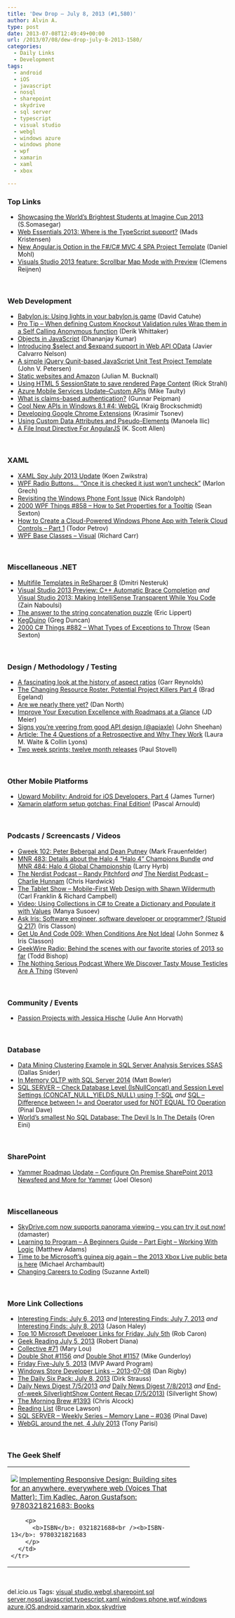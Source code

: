 ```yaml
---
title: 'Dew Drop – July 8, 2013 (#1,580)'
author: Alvin A.
type: post
date: 2013-07-08T12:49:49+00:00
url: /2013/07/08/dew-drop-july-8-2013-1580/
categories:
  - Daily Links
  - Development
tags:
  - android
  - iOS
  - javascript
  - nosql
  - sharepoint
  - skydrive
  - sql server
  - typescript
  - visual studio
  - webgl
  - windows azure
  - windows phone
  - wpf
  - xamarin
  - xaml
  - xbox

---
```

### <a name="top"></a>Top Links

  * <a href="http://blogs.msdn.com/b/somasegar/archive/2013/07/05/showcasing-the-world-s-brightest-students-at-imagine-cup-2013.aspx" target="_blank">Showcasing the World’s Brightest Students at Imagine Cup 2013</a> (S.Somasegar)
  * <a href="http://feedproxy.google.com/~r/netSlave/~3/fy16JE8jHaU/post.aspx" target="_blank">Web Essentials 2013: Where is the TypeScript support?</a> (Mads Kristensen)
  * <a href="http://feedproxy.google.com/~r/BloggemDano/~3/UKFl19GTpKw/new-angularjs-option-in-fc-mvc-4-spa.html" target="_blank">New Angular.js Option in the F#/C# MVC 4 SPA Project Template</a> (Daniel Mohl)
  * <a href="http://feedproxy.google.com/~r/clemensreijnen/qzrF/~3/o49ROzviSa8/post.aspx" target="_blank">Visuals Studio 2013 feature: Scrollbar Map Mode with Preview</a> (Clemens Reijnen)

&#160;

### <a name="web"></a>Web Development

  * <a href="http://blogs.msdn.com/b/eternalcoding/archive/2013/07/08/babylon-js-using-lights-in-your-babylon-js-game.aspx" target="_blank">Babylon.js: Using lights in your babylon.js game</a> (David Catuhe)
  * <a href="http://feedproxy.google.com/~r/Devlicious/~3/EEiNOzNFs_U/pro-tip-when-defining-custom-knockout-validation-rules-wrap-them-in-a-self-calling-anonymous-function.aspx" target="_blank">Pro Tip – When defining Custom Knockout Validation rules Wrap them in a Self Calling Anonymous function</a> (Derik Whittaker)
  * <a href="http://debugmode.net/2013/07/08/objects-in-javascript/" target="_blank">Objects in JavaScript</a> (Dhananjay Kumar)
  * <a href="http://blogs.msdn.com/b/webdev/archive/2013/07/05/introducing-select-and-expand-support-in-web-api-odata.aspx" target="_blank">Introducing $select and $expand support in Web API OData</a> (Javier Calvarro Nelson)
  * <a href="http://feedproxy.google.com/~r/CodeBetter/~3/J5gA2s73tf8/" target="_blank">A simple jQuery Qunit-based JavaScript Unit Test Project Template</a> (John V. Petersen)
  * <a href="http://blog.boyet.com/blog/blog/static-websites-and-amazon/" target="_blank">Static websites and Amazon</a> (Julian M. Bucknall)
  * <a href="http://feedproxy.google.com/~r/RickStrahl/~3/YZ2mYqFKSkg/Using-HTML-5-SessionState-to-save-rendered-Page-Content" target="_blank">Using HTML 5 SessionState to save rendered Page Content</a> (Rick Strahl)
  * <a href="http://feedproxy.google.com/~r/mtaulty/~3/9D_ld3ePQTo/azure-mobile-services-update-custom-apis.aspx" target="_blank">Azure Mobile Services Update–Custom APIs</a> (Mike Taulty)
  * <a href="http://feedproxy.google.com/~r/gunnarpeipman/~3/OwcOZMdk-3g/" target="_blank">What is claims-based authentication?</a> (Gunnar Peipman)
  * <a href="http://kraigbrockschmidt.com/blog/?p=970" target="_blank">Cool New APIs in Windows 8.1 #4: WebGL</a> (Kraig Brockschmidt)
  * <a href="http://feedproxy.google.com/~r/nettuts/~3/enrfNwr_D5c/" target="_blank">Developing Google Chrome Extensions</a> (Krasimir Tsonev)
  * <a href="http://feedproxy.google.com/~r/tympanus/~3/HCKQ9-6nPcU/" target="_blank">Using Custom Data Attributes and Pseudo-Elements</a> (Manoela Ilic)
  * <a href="http://odetocode.com/blogs/scott/archive/2013/07/05/a-file-input-directive-for-angularjs.aspx" target="_blank">A File Input Directive For AngularJS</a> (K. Scott Allen)

&#160;

### <a name="silverlight"></a>XAML

  * <a href="http://firstfloorsoftware.com:80/news/xaml-spy-july-2013-update" target="_blank">XAML Spy July 2013 Update</a> (Koen Zwikstra)
  * <a href="http://marlongrech.wordpress.com/2013/07/07/wpf-radio-buttons-once-it-is-checked-it-just-wont-uncheck/" target="_blank">WPF Radio Buttons… “Once it is checked it just won’t uncheck”</a> (Marlon Grech)
  * <a href="http://feedproxy.google.com/~r/NicksNetTravels/~3/Htuv2HlFnPA/post.aspx" target="_blank">Revisiting the Windows Phone Font Issue</a> (Nick Randolph)
  * <a href="http://wpf.2000things.com/2013/07/08/858-how-to-set-properties-for-a-tooltip/" target="_blank">2000 WPF Things #858 – How to Set Properties for a Tooltip</a> (Sean Sexton)
  * <a href="http://feedproxy.google.com/~r/Telerik/~3/ygSendX3KMM/how-to-create-an-app-with-telerik-cloud-controls---part-1" target="_blank">How to Create a Cloud-Powered Windows Phone App with Telerik Cloud Controls &#8211; Part 1</a> (Todor Petrov)
  * <a href="http://feedproxy.google.com/~r/BlackwaspLatestAdditions/~3/W62qCziBSik/RSSLanding.aspx" target="_blank">WPF Base Classes &#8211; Visual</a> (Richard Carr)

&#160;

### <a name="dotnet"></a>Miscellaneous .NET

  * <a href="http://blogs.jetbrains.com/dotnet/2013/07/multi-file-templates-in-resharper-8/" target="_blank">Multifile Templates in ReSharper 8</a> (Dmitri Nesteruk)
  * <a href="http://feedproxy.google.com/~r/zainnab/~3/qWjY276ekVY/visual-studio-2013-preview-c-automatic-brace-completion.aspx" target="_blank">Visual Studio 2013 Preview: C++ Automatic Brace Completion</a> _and_ <a href="http://feedproxy.google.com/~r/zainnab/~3/zBoHdNR0ygE/visual-studio-2013-making-intellisense-transparent-while-you-code.aspx" target="_blank">Visual Studio 2013: Making IntelliSense Transparent While You Code</a> (Zain Naboulsi)
  * <a href="http://ericlippert.com/2013/07/05/the-answer-to-the-string-concatenation-puzzle/?utm_source=rss&utm_medium=rss&utm_campaign=the-answer-to-the-string-concatenation-puzzle" target="_blank">The answer to the string concatenation puzzle</a> (Eric Lippert)
  * <a href="http://channel9.msdn.com/coding4fun/blog/KegDuino" target="_blank">KegDuino</a> (Greg Duncan)
  * <a href="http://csharp.2000things.com/2013/07/08/882-what-types-of-exceptions-to-throw/" target="_blank">2000 C# Things #882 – What Types of Exceptions to Throw</a> (Sean Sexton)

&#160;

### <a name="design"></a>Design / Methodology / Testing

  * <a href="http://feedproxy.google.com/~r/PresentationZen/~3/7JQraPWmKww/the-history-of-aspect-ratios-and-why-it-matters.html" target="_blank">A fascinating look at the history of aspect ratios</a> (Garr Reynolds)
  * <a href="http://feedproxy.google.com/~r/TeamPulse/~3/4jPzJKWExq4/The-Changing-Resource-Roster-Potential-Project-Killers-Part-4.aspx" target="_blank">The Changing Resource Roster. Potential Project Killers Part 4</a> (Brad Egeland)
  * <a href="http://dannorth.net/2013/07/05/are-we-nearly-there-yet/" target="_blank">Are we nearly there yet?</a> (Dan North)
  * <a href="http://feedproxy.google.com/~r/jmeier/~3/dxTBN-c8gPA/improve-your-execution-excellence-with-roadmaps-at-a-glance.aspx" target="_blank">Improve Your Execution Excellence with Roadmaps at a Glance</a> (JD Meier)
  * <a href="http://blog.apiaxle.com/post/signs-youre-veering-from-good-api-design/" target="_blank">Signs you&#8217;re veering from good API design (@apiaxle)</a> (John Sheehan)
  * <a href="http://www.infoq.com/articles/4-questions-retrospective" target="_blank">Article: The 4 Questions of a Retrospective and Why They Work</a> (Laura M. Waite & Collin Lyons)
  * <a href="http://feedproxy.google.com/~r/paulstovell/~3/Zk8HEQ9bVA8/two-week-sprints-twelve-month-releases" target="_blank">Two week sprints; twelve month releases</a> (Paul Stovell)

&#160;

### <a name="mobile"></a>Other Mobile Platforms

  * <a href="http://feedproxy.google.com/~r/oreilly/news/~3/yj_8jJ5jf2Y/upward-mobility-android-for-ios-developers-part-4.html" target="_blank">Upward Mobility: Android for iOS Developers, Part 4</a> (James Turner)
  * <a href="http://blogs.endjin.com/2013/07/xamarin-platform-setup-gotchas-final-edition/" target="_blank">Xamarin platform setup gotchas: Final Edition!</a> (Pascal Arnould)

&#160;

### <a name="podcasts"></a>Podcasts / Screencasts / Videos

  * <a href="http://gweek.libsyn.com/gweek-102-peter-bebergal-and-dean-putney" target="_blank">Gweek 102: Peter Bebergal and Dean Putney</a> (Mark Frauenfelder)
  * <a href="http://feedproxy.google.com/~r/MajorNelsonblogcast/~3/JCijWoZbEos/" target="_blank">MNR 483: Details about the Halo 4 “Halo 4” Champions Bundle</a> _and_ <a href="http://feedproxy.google.com/~r/MajorNelsonblogcast/~3/GRjLRRI5eyk/" target="_blank">MNR 484: Halo 4 Global Championship</a> (Larry Hyrb)
  * <a href="http://nerdist.libsyn.com/randy-pitchford" target="_blank">The Nerdist Podcast &#8211; Randy Pitchford</a> _and_ <a href="http://nerdist.libsyn.com/charlie-hunnam" target="_blank">The Nerdist Podcast &#8211; Charlie Hunnam</a> (Chris Hardwick)
  * <a href="http://www.thetabletshow.com/default.aspx?ShowNum=92" target="_blank">The Tablet Show &#8211; Mobile-First Web Design with Shawn Wildermuth</a> (Carl Franklin & Richard Campbell)
  * <a href="http://blog.pluralsight.com/2013/07/05/video-using-collections-in-c-to-create-a-dictionary-and-populate-it-with-values/" target="_blank">Video: Using Collections in C# to Create a Dictionary and Populate it with Values</a> (Manya Susoev)
  * <a href="http://www.irisclasson.com/2013/07/06/ask-iris-software-engineer-software-developer-or-programmer-stupid-q-2017/" target="_blank">Ask Iris: Software engineer, software developer or programmer? (Stupid Q 217)</a> (Iris Classon)
  * <a href="http://getupandcode.com/2013/07/05/get-up-and-code-009-when-conditions-are-not-ideal/?utm_source=rss&utm_medium=rss&utm_campaign=get-up-and-code-009-when-conditions-are-not-ideal" target="_blank">Get Up And Code 009: When Conditions Are Not Ideal</a> (John Sonmez & Iris Classon)
  * <a href="http://feedproxy.google.com/~r/geekwire/~3/rjZbw5wY2RI/" target="_blank">GeekWire Radio: Behind the scenes with our favorite stories of 2013 so far</a> (Todd Bishop)
  * <a href="http://www.winextra.com/culture-2/the-nothing-serious-podcast-where-we-discover-tasty-mouse-testicles-are-a-thing/" target="_blank">The Nothing Serious Podcast Where We Discover Tasty Mouse Testicles Are A Thing</a> (Steven)

&#160;

### <a name="events"></a>Community / Events

  * <a href="https://github.com/blog/1549-passion-projects-with-jessica-hische" target="_blank">Passion Projects with Jessica Hische</a> (Julie Ann Horvath)

&#160;

### <a name="sql"></a>Database

  * <a href="http://feedproxy.google.com/~r/MSSQLTips-LatestSqlServerTips/~3/Obi2t4y1I8M/tip.asp" target="_blank">Data Mining Clustering Example in SQL Server Analysis Services SSAS</a> (Dallas Snider)
  * <a href="http://www.sqlservercentral.com/blogs/ctrl-alt-geek/2013/07/08/in-memory-oltp-with-sql-server-2014/" target="_blank">In Memory OLTP with SQL Server 2014</a> (Matt Bowler)
  * <a href="http://blog.sqlauthority.com/2013/07/07/sql-server-check-database-level-isnullconcat-and-session-level-settings-concat_null_yields_null-using-t-sql/" target="_blank">SQL SERVER – Check Database Level (IsNullConcat) and Session Level Settings (CONCAT_NULL_YIELDS_NULL) using T-SQL</a> _and_ <a href="http://blog.sqlauthority.com/2013/07/08/sql-difference-between-and-operator-used-for-not-equal-to-operation/" target="_blank">SQL – Difference between != and Operator used for NOT EQUAL TO Operation</a> (Pinal Dave)
  * <a href="http://feedproxy.google.com/~r/AyendeRahien/~3/ODUWvN6THpg/worlds-smallest-no-sql-database-the-devil-is-in-the-details" target="_blank">World’s smallest No SQL Database: The Devil Is In The Details</a> (Oren Eini)

&#160;

### <a name="sp"></a>SharePoint

  * <a href="http://feedproxy.google.com/~r/JoelsSharepointLand/~3/cyPfufQvwGw/ViewPost.aspx" target="_blank">Yammer Roadmap Update – Configure On Premise SharePoint 2013 Newsfeed and More for Yammer</a> (Joel Oleson)

&#160;

### <a name="misc"></a>Miscellaneous

  * <a href="http://feedproxy.google.com/~r/liveside/~3/bjboIIagj1Q/" target="_blank">SkyDrive.com now supports panorama viewing – you can try it out now!</a> (damaster)
  * <a href="http://blogs.endjin.com/2013/07/learning-to-program-a-beginners-guide-part-eight-working-with-logic/" target="_blank">Learning to Program – A Beginners Guide – Part Eight – Working With Logic</a> (Matthew Adams)
  * <a href="http://feedproxy.google.com/~r/wmexperts/~3/FQCS74WKw_Y/story01.htm" target="_blank">Time to be Microsoft&#8217;s guinea pig again &#8211; the 2013 Xbox Live public beta is here</a> (Michael Archambault)
  * <a href="http://feedproxy.google.com/~r/oreilly/news/~3/Y97h3-yyxJM/changing-careers-to-coding.html" target="_blank">Changing Careers to Coding</a> (Suzanne Axtell)

&#160;

### <a name="links"></a>More Link Collections

  * <a href="http://jasonhaley.com/blog/post/2013/07/06/Interesting-Finds-July-6-2013.aspx" target="_blank">Interesting Finds: July 6, 2013</a> _and_ <a href="http://jasonhaley.com/blog/post/2013/07/07/Interesting-Finds-July-7-2013.aspx" target="_blank">Interesting Finds: July 7, 2013</a> _and_ <a href="http://jasonhaley.com/blog/post/2013/07/08/Interesting-Finds-July-8-2013.aspx" target="_blank">Interesting Finds: July 8, 2013</a> (Jason Haley)
  * <a href="http://blogs.msdn.com/b/robcaron/archive/2013/07/05/top-10-microsoft-developer-links-for-friday-july-5th.aspx" target="_blank">Top 10 Microsoft Developer Links for Friday, July 5th</a> (Rob Caron)
  * <a href="http://feeds.regulargeek.com/~r/RegularGeek/~3/s37bm9yYvXI/" target="_blank">Geek Reading July 5, 2013</a> (Robert Diana)
  * <a href="http://feedproxy.google.com/~r/tympanus/~3/hNYlLlq5TYA/" target="_blank">Collective #71</a> (Mary Lou)
  * <a href="http://afreshcup.com/home/2013/7/5/double-shot-1156.html" target="_blank">Double Shot #1156</a> _and_ <a href="http://afreshcup.com/home/2013/7/8/double-shot-1157.html" target="_blank">Double Shot #1157</a> (Mike Gunderloy)
  * <a href="http://blogs.msdn.com/b/mvpawardprogram/archive/2013/07/05/friday-five-july-5-2013.aspx" target="_blank">Friday Five-July 5, 2013</a> (MVP Award Program)
  * <a href="http://feedproxy.google.com/~r/DanRigby/~3/uP4BbJnWNXo/" target="_blank">Windows Store Developer Links &#8211; 2013-07-08</a> (Dan Rigby)
  * <a href="http://feeds.feedblitz.com/~/43199197/0/dirkstrauss~The-Daily-Six-Pack-July" target="_blank">The Daily Six Pack: July 8, 2013</a> (Dirk Strauss)
  * <a href="http://feedproxy.google.com/~r/silverlightshow/~3/jPH9tlp3Dvk/Daily-News-Digest-7-5-2013.aspx" target="_blank">Daily News Digest 7/5/2013</a> _and_ <a href="http://feedproxy.google.com/~r/silverlightshow/~3/-aO5cisXJMc/Daily-News-Digest-7-8-2013.aspx" target="_blank">Daily News Digest 7/8/2013</a> _and_ <a href="http://feedproxy.google.com/~r/silverlightshow/~3/89vgEE--VO0/End-of-week-SilverlightShow-Content-Recap-7-5-2013.aspx" target="_blank">End-of-week SilverlightShow Content Recap (7/5/2013)</a> (Silverlight Show)
  * <a href="http://feedproxy.google.com/~r/ReflectivePerspective/~3/izegHQNYaY4/" target="_blank">The Morning Brew #1393</a> (Chris Alcock)
  * <a href="http://www.brucelawson.co.uk/2013/reading-list-56/" target="_blank">Reading List</a> (Bruce Lawson)
  * <a href="http://blog.sqlauthority.com/2013/07/06/sql-server-weekly-series-memory-lane-036/" target="_blank">SQL SERVER – Weekly Series – Memory Lane – #036</a> (Pinal Dave)
  * <a href="http://learningwebgl.com/blog/?p=5790" target="_blank">WebGL around the net, 4 July 2013</a> (Tony Parisi)

&#160;

### <a name="shelf"></a>The Geek Shelf

<div id="scid:7dc1bd33-94bd-46fd-a20b-0131235bcd47:46b36d18-affe-43dc-a12e-37165a64bbcd" class="wlWriterEditableSmartContent" style="float: none; padding-bottom: 0px; padding-top: 0px; padding-left: 0px; margin: 0px; display: inline; padding-right: 0px">
  <table cellspacing="0" cellpadding="2" width="400" border="0" unselectable="on">
    <tr>
      <td valign="top" width="400">
        <p>
          <a title="Implementing Responsive Design: Building sites for an anywhere, everywhere web (Voices That Matter): Tim Kadlec, Aaron Gustafson: 9780321821683: Books" href="http://www.amazon.com/exec/obidos/ASIN/0321821688/alvinashcraft-20"><img data-recalc-dims="1" decoding="async" src="https://i0.wp.com/images.amazon.com/images/P/0321821688.01.MZZZZZZZ.jpg?w=660" border="0" align="left" style="float:left" />Implementing Responsive Design: Building sites for an anywhere, everywhere web (Voices That Matter): Tim Kadlec, Aaron Gustafson: 9780321821683: Books</a>
        </p>
        
        <p>
          <b>ISBN</b>: 0321821688<br /><b>ISBN-13</b>: 9780321821683
        </p>
      </td>
    </tr>
  </table>
</div>

&#160;

<div id="scid:0767317B-992E-4b12-91E0-4F059A8CECA8:6fabb9ed-5f2a-447a-91b7-4cf06f57e1fe" class="wlWriterEditableSmartContent" style="float: none; padding-bottom: 0px; padding-top: 0px; padding-left: 0px; margin: 0px; display: inline; padding-right: 0px">
  del.icio.us Tags: <a href="http://del.icio.us/popular/visual+studio" rel="tag">visual studio</a>,<a href="http://del.icio.us/popular/webgl" rel="tag">webgl</a>,<a href="http://del.icio.us/popular/sharepoint" rel="tag">sharepoint</a>,<a href="http://del.icio.us/popular/sql+server" rel="tag">sql server</a>,<a href="http://del.icio.us/popular/nosql" rel="tag">nosql</a>,<a href="http://del.icio.us/popular/javascript" rel="tag">javascript</a>,<a href="http://del.icio.us/popular/typescript" rel="tag">typescript</a>,<a href="http://del.icio.us/popular/xaml" rel="tag">xaml</a>,<a href="http://del.icio.us/popular/windows+phone" rel="tag">windows phone</a>,<a href="http://del.icio.us/popular/wpf" rel="tag">wpf</a>,<a href="http://del.icio.us/popular/windows+azure" rel="tag">windows azure</a>,<a href="http://del.icio.us/popular/iOS" rel="tag">iOS</a>,<a href="http://del.icio.us/popular/android" rel="tag">android</a>,<a href="http://del.icio.us/popular/xamarin" rel="tag">xamarin</a>,<a href="http://del.icio.us/popular/xbox" rel="tag">xbox</a>,<a href="http://del.icio.us/popular/skydrive" rel="tag">skydrive</a>
</div>